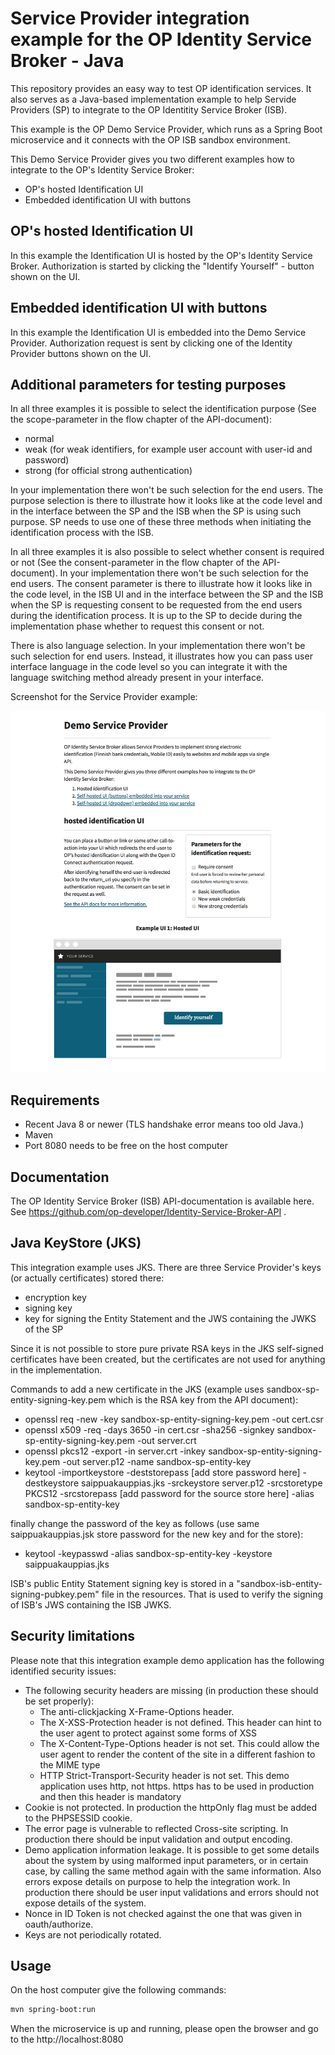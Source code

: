 # Service Provider integration example for the OP Identity Service Broker - Java

This repository provides an easy way to test OP identification
services. It also serves as a Java-based implementation example to help Servide Providers (SP) to integrate to the OP Identitity Service Broker (ISB).

This example is the OP Demo Service Provider, which runs as a Spring Boot microservice and it connects with the OP ISB sandbox environment.

This Demo Service Provider gives you two different examples how to integrate to the OP's Identity Service Broker:
- OP's hosted Identification UI
- Embedded identification UI with buttons

## OP's hosted Identification UI

In this example the Identification UI is hosted by the OP's Identity Service Broker. Authorization is started by clicking the "Identify Yourself" - button shown on the UI.

## Embedded identification UI with buttons

In this example the Identification UI is embedded into the Demo Service Provider. Authorization request is sent by clicking one of the Identity Provider buttons shown on the
UI.

## Additional parameters for testing purposes

In all three examples it is possible to select the identification purpose (See the scope-parameter in the flow chapter of the API-document):
- normal
- weak (for weak identifiers, for example user account with user-id and password)
- strong (for official strong authentication)

In your implementation there won't be such selection for the end users. The purpose selection is there to illustrate how it looks like at the code level and in the interface
between the SP and the ISB when the SP is using such purpose. SP needs to use one of these three methods when initiating the identification process with the ISB.

In all three examples it is also possible to select whether consent is required or not (See the consent-parameter in the flow chapter of the API-document). In your
implementation there won't be such selection for the end users. The consent parameter is there to illustrate how it looks like in the code level, in the ISB UI and in the
interface between the SP and the ISB when the SP is requesting consent to be requested from the end users during the identification process. It is up to the SP to decide
during the implementation phase whether to request this consent or not.

There is also language selection. In your implementation there won't be such selection for end users. Instead, it illustrates how you can pass user interface language
in the code level so you can integrate it with the language switching method already present in your interface.

Screenshot for the Service Provider example:

![Screenshot1](images/screenshot1.png)

## Requirements
- Recent Java 8 or newer (TLS handshake error means too old Java.)
- Maven
- Port 8080 needs to be free on the host computer

## Documentation

The OP Identity Service Broker (ISB) API-documentation is available here. See https://github.com/op-developer/Identity-Service-Broker-API .

## Java KeyStore (JKS)

This integration example uses JKS. There are three Service Provider's keys (or actually certificates) stored there:
- encryption key
- signing key
- key for signing the Entity Statement and the JWS containing the JWKS of the SP

Since it is not possible to store pure private RSA keys in the JKS self-signed certificates have been created, but the certificates are not used for anything in the implementation.

Commands to add a new certificate in the JKS (example uses sandbox-sp-entity-signing-key.pem which is the RSA key from the API document):

- openssl req -new -key sandbox-sp-entity-signing-key.pem -out cert.csr
- openssl x509 -req -days 3650 -in cert.csr -sha256 -signkey sandbox-sp-entity-signing-key.pem -out server.crt
- openssl pkcs12 -export -in server.crt -inkey sandbox-sp-entity-signing-key.pem -out server.p12 -name sandbox-sp-entity-key
- keytool -importkeystore -deststorepass [add store password here] -destkeystore saippuakauppias.jks -srckeystore server.p12   -srcstoretype PKCS12 -srcstorepass [add password for the source store here] -alias sandbox-sp-entity-key

finally change the password of the key as follows (use same saippuakauppias.jsk store password for the new key and for the store):
- keytool -keypasswd -alias sandbox-sp-entity-key -keystore saippuakauppias.jks


ISB's public Entity Statement signing key is stored in a "sandbox-isb-entity-signing-pubkey.pem" file in the resources. That is used to verify the signing of ISB's JWS containing the ISB JWKS.

## Security limitations

Please note that this integration example demo application has the following identified security issues:
- The following security headers are missing (in production these should be set properly):
    - The anti-clickjacking X-Frame-Options header.
    - The X-XSS-Protection header is not defined. This header can hint to the user agent to protect against some forms of XSS
    - The X-Content-Type-Options header is not set. This could allow the user agent to render the content of the site in a different fashion to the MIME type
    - HTTP Strict-Transport-Security header is not set. This demo application uses http, not https. https has to be used in production and then this header is mandatory
- Cookie is not protected. In production the httpOnly flag must be added to the PHPSESSID cookie.
- The error page is vulnerable to reflected Cross-site scripting. In production there should be input validation and output encoding.
- Demo application information leakage. It is possible to get some details about the system by using malformed input parameters, or in certain case, by calling
the same method again with the same information. Also errors expose details on purpose to help the integration work. In production there should be user input
validations and errors
should not expose details of the system.
- Nonce in ID Token is not checked against the one that was given in oauth/authorize.
- Keys are not periodically rotated.

## Usage

On the host computer give the following commands:

```bash
mvn spring-boot:run
```

When the microservice is up and running, please open the browser and go to the http://localhost:8080
